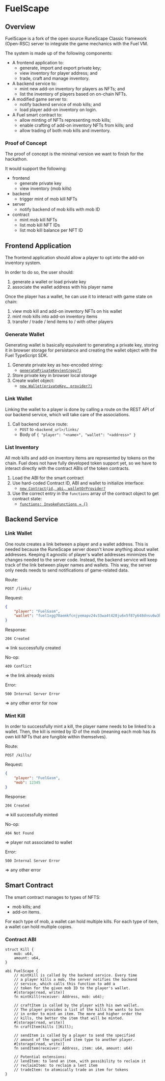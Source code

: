 # FuelScape

## Overview

FuelScape is a fork of the open source RuneScape Classic framework (Open-RSC) server to integrate the game mechanics with the Fuel VM.

The system is made up of the following components:

- A frontend application to:
  - generate, import and export private key;
  - view inventory for player address; and
  - trade, craft and manage inventory.
- A backend service to:
  - mint new add-on inventory for players as NFTs; and
  - list the inventory of players based on on-chain NFTs.
- A modified game server to:
  - notify backend service of mob kills; and
  - load player add-on inventory on login.
- A Fuel smart contract to:
  - allow minting of NFTs representing mob kills;
  - enable crafting of add-on inventory NFTs from kills; and
  - allow trading of both mob kills and inventory.

### Proof of Concept

The proof of concept is the minimal version we want to finish for the hackathon.

It would support the following:

- frontend
  - generate private key
  - view inventory (mob kills)
- backend
  - trigger mint of mob kill NFTs
- server
  - notify backend of mob kills with mob ID
- contract
  - mint mob kill NFTs
  - list mob kill NFT IDs
  - list mob kill balance per NFT ID

## Frontend Application

The frontend application should allow a player to opt into the add-on inventory system.

In order to do so, the user should:

1. generate a wallet or load private key
2. associate the wallet address with his player name

Once the player has a wallet, he can use it to interact with game state on chain:

1. view mob kill and add-on inventory NFTs on his wallet
2. mint mob kills into add-on inventory items
3. transfer / trade / lend items to / with other players

### Generate Wallet

Generating wallet is basically equivalent to generating a private key, storing it in browser storage for persistance and creating the wallet object with the Fuel TypeScript SDK.

1. Generate private key as hex-encoded string:
   - [`generatePrivateKey(entropy?)`](https://fuellabs.github.io/fuels-ts/packages/fuel-ts-signer/classes/Signer.html#generateprivatekey)
2. Store private key in browser local storage
3. Create wallet object:
   - [`new Wallet(privateKey, provider?)`](https://fuellabs.github.io/fuels-ts/packages/fuel-ts-wallet/classes/Wallet.html#constructor)

### Link Wallet

Linking the wallet to a player is done by calling a route on the REST API of our backend service, which will take care of the associations.

1. Call backend service route:
   - `POST` to `<backend_url>/links/`
   - Body of `{ "player": "<name>", "wallet": "<address>" }`

### List Inventory

All mob kills and add-on inventory items are represented by tokens on the chain.
Fuel does not have fully developed token support yet, so we have to interact directly with the contract ABIs of the token contracts.

1. Load the ABI for the smart contract
2. Use hard-coded Contract ID, ABI and wallet to initialize interface:
   - [`new Contract(id, abi, walletOrProvider?`](https://fuellabs.github.io/fuels-ts/packages/fuel-ts-contract/classes/Contract.html#constructor)
3. Use the correct entry in the `functions` array of the contract object to get contract state:
   - [`functions: InvokeFunctions = {}`](https://fuellabs.github.io/fuels-ts/packages/fuel-ts-contract/classes/Contract.html#functions)

## Backend Service

### Link Wallet

One route creates a link between a player and a wallet address.
This is needed because the RuneScape server doesn't know anything about wallet addresses.
Keeping it agnostic of player's wallet addresses minimizes the changes needed to the server code.
Instead, the backend service will keep track of the link between player names and wallets.
This way, the server only needs needs to send notifications of game-related data.

Route:

`POST /links/`

Request:

```json
{
    "player": "FuelGasm",
    "wallet": "fuel1xgg70aemkfcnjyemapv24v33wa4t428ju6x5f87y648dnsu6w3hqds9m9f"
}
```

Response:

`204 Created`

=> link successfully created

No-op:

`409 Conflict`

=> the link already exists

Error:

`500 Internal Server Error`

=> any other error for now

### Mint Kill

In order to successfully mint a kill, the player name needs to be linked to a wallet.
Then, the kill is minted by ID of the mob (meaning each mob has its own kill NFTs that are fungible within themselves).

Route:

`POST /kills/`

Request:

```json
{
    "player": "FuelGasm",
    "mob": 12345
}
```

Response:

`204 Created`

=> kill successfully minted

No-op:

`404 Not Found`

=> player not associated to wallet

Error:

`500 Internal Server Error`

=> any other error

## Smart Contract

The smart contract manages to types of NFTS:

- mob kills; and
- add-on items.

For each type of mob, a wallet can hold multiple kills.
For each type of item, a wallet can hold multiple copies.

### Contract ABI

```
struct Kill {
    mob: u64,
    amount: u64,
}

abi FuelScape {
    // mintKill is called by the backend service. Every time
    // a player kills a mob, the server notifies the backend
    // service, which calls this function to add a
    // token for the given mob ID to the player's wallet.
    #[storage(read, write)]
    fn mintKill(receiver: Address, mob: u64);

    // craftItem is called by the player with his own wallet.
    // The player provides a list of the kills he wants to burn
    // in order to mint an item. The more and higher order the
    // kills, the better the item that will be minted.
    #[storage(read, write)]
    fn craftItem(kills []Kill);

    // sendItem is called by a player to send the specified
    // amount of the specified item type to another player.
    #[storage(read, write)]
    fn sendItem(receiver: Address, item: u64, amount: u64)

    // Potential extensions:
    // lendItem: to lend an item, with possibility to reclaim it
    // reclaimItem: to reclaim a lent item
    // tradeItem: to atomically trade an item for tokens
}
```